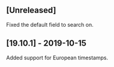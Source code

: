 ## [Unreleased]
Fixed the default field to search on.

## [19.10.1] - 2019-10-15
Added support for European timestamps.
